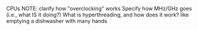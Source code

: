CPUs
  NOTE: clarify how "overclocking" works
  Specify how MHz/GHz goes (i.e., what IS it doing?)
  What is hyperthreading, and how does it work?
    like emptying a dishwasher with many hands
